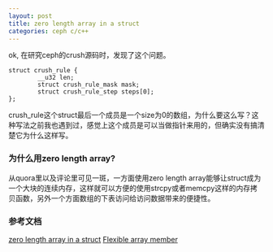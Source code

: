 ```yaml
---
layout: post
title: zero length array in a struct
categories: ceph c/c++
---
```


ok, 在研究ceph的crush源码时，发现了这个问题。
```
struct crush_rule {
        __u32 len;
        struct crush_rule_mask mask;
        struct crush_rule_step steps[0];
};
```
crush_rule这个struct最后一个成员是一个size为0的数组，为什么要这么写？这种写法之前我也遇到过，感觉上这个成员是可以当做指针来用的，但确实没有搞清楚它为什么这样写。

### 为什么用zero length array?
从quora里以及评论里可见一斑，一方面使用zero length array能够让struct成为一个大块的连续内存，这样就可以方便的使用strcpy或者memcpy这样的内存拷贝函数，另外一个方面数组的下表访问给访问数据带来的便捷性。

### 参考文档
[zero length array in a struct](https://www.quora.com/What-is-the-advantage-of-using-zero-length-arrays-in-C)
[Flexible array member](https://en.wikipedia.org/wiki/Flexible_array_member)

